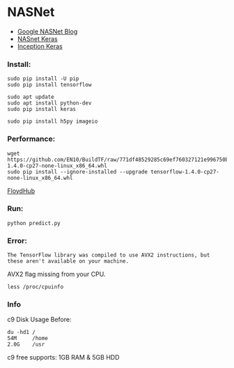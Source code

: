 # NASNet

* [Google NASNet Blog](https://research.googleblog.com/2017/11/automl-for-large-scale-image.html)
* [NASnet Keras](https://github.com/johannesu/NASNet-keras)
* [Inception Keras](https://github.com/EN10/KerasInception)

### Install:

    sudo pip install -U pip
    sudo pip install tensorflow
    
    sudo apt update 
    sudo apt install python-dev 
    sudo pip install keras
    
    sudo pip install h5py imageio 

### Performance:

    wget https://github.com/EN10/BuildTF/raw/771df48529285c69ef760327121e996750b3916e/tensorflow-1.4.0-cp27-none-linux_x86_64.whl    
    sudo pip install --ignore-installed --upgrade tensorflow-1.4.0-cp27-none-linux_x86_64.whl

[FloydHub](https://github.com/EN10/FloydHub)

### Run:

    python predict.py

### Error:

`The TensorFlow library was compiled to use AVX2 instructions, but these aren't available on your machine.`

AVX2 flag missing from your CPU.

    less /proc/cpuinfo 
    
### Info

c9 Disk Usage Before:

    du -hd1 /
    54M     /home
    2.0G	/usr
    
c9 free supports: 1GB RAM & 5GB HDD